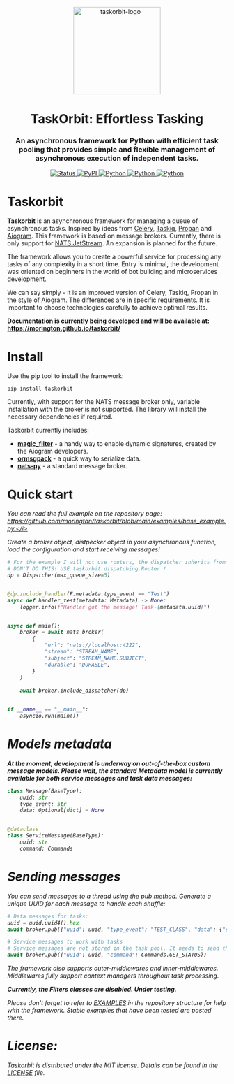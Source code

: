 <p align="center">
    <img src="https://raw.githubusercontent.com/morington/taskorbit/main/docs/assets/images/taskorbit.png" alt="taskorbit-logo" height="200" />
</p>

<h1 align="center">TaskOrbit: Effortless Tasking</h1>
<h3 align="center">An asynchronous framework for Python with efficient task pooling that provides simple and flexible management of asynchronous execution of independent tasks.</h3>

<p align="center">
    <a href="#" target="_blank">
        <img alt="Status" src="https://img.shields.io/pypi/status/taskorbit.svg?style=flat-square">
    </a>
    <a href="#" target="_blank">
        <img alt="PyPI" src="https://img.shields.io/pypi/v/taskorbit.svg?style=flat-square">
    </a>
    <a href="#" target="_blank">
        <img alt="Python" src="https://img.shields.io/pypi/pyversions/taskorbit.svg">
    </a>
    <a href="#" target="_blank">
        <img alt="Python" src="https://img.shields.io/github/license/morington/taskorbit">
    </a>
    <a href="https://t.me/+0ih_O4_AkhlkMThi" target="_blank">
        <img alt="Python" src="https://img.shields.io/endpoint?url=https%3A%2F%2Ftelegram-badge-4mbpu8e0fit4.runkit.sh%2F%3Furl%3Dhttps%3A%2F%2Ft.me%2F%2B0ih_O4_AkhlkMThi&label=Community">
    </a>
</p>

# Taskorbit

<b>Taskorbit</b> is an asynchronous framework for managing a queue of asynchronous tasks. Inspired by ideas from [Celery](https://github.com/celery/celery), [Taskiq](https://github.com/taskiq-python/taskiq), [Propan](https://github.com/Lancetnik/Propan) and [Aiogram](https://github.com/aiogram/aiogram). This framework is based on message brokers. Currently, there is only support for [NATS JetStream](https://github.com/nats-io/nats.py). An expansion is planned for the future.

The framework allows you to create a powerful service for processing any tasks of any complexity in a short time. Entry is minimal, the development was oriented on beginners in the world of bot building and microservices development.

We can say simply - it is an improved version of Celery, Taskiq, Propan in the style of Aiogram. The differences are in specific requirements. It is important to choose technologies carefully to achieve optimal results.

<b>Documentation is currently being developed and will be available at: https://morington.github.io/taskorbit/</b>

# Install

Use the pip tool to install the framework:

```commandline
pip install taskorbit
```

Currently, with support for the NATS message broker only, variable installation with the broker is not supported. The library will install the necessary dependencies if required.

Taskorbit currently includes:
- <b>[magic_filter](https://github.com/aiogram/magic-filter)</b> - a handy way to enable dynamic signatures, created by the Aiogram developers.
- <b>[ormsgpack](https://github.com/aviramha/ormsgpack)</b> - a quick way to serialize data.
- <b>[nats-py](https://github.com/nats-io/nats.py)</b> - a standard message broker.

# Quick start

<i>You can read the full example on the repository page: https://github.com/morington/taskorbit/blob/main/examples/base_example.py.</i>

Create a broker object, distpecker object in your asynchronous function, load the configuration and start receiving messages!

```python
# For the example I will not use routers, the dispatcher inherits from routers so can also integrate handlers.
# DON'T DO THIS! USE taskorbit.dispatching.Router !
dp = Dispatcher(max_queue_size=5)


@dp.include_handler(F.metadata.type_event == "Test")
async def handler_test(metadata: Metadata) -> None:
    logger.info(f"Handler got the message! Task-{metadata.uuid}")


async def main():
    broker = await nats_broker(
        {
            "url": "nats://localhost:4222",
            "stream": "STREAM_NAME",
            "subject": "STREAM_NAME.SUBJECT",
            "durable": "DURABLE",
        }
    )
	
    await broker.include_dispatcher(dp)


if __name__ == "__main__":
    asyncio.run(main())
```

# Models metadata

<b>At the moment, development is underway on out-of-the-box custom message models. Please wait, the standard Metadata model is currently available for both service messages and task data messages:</b>

```python
class Message(BaseType):
    uuid: str
    type_event: str
    data: Optional[dict] = None


@dataclass
class ServiceMessage(BaseType):
    uuid: str
    command: Commands
```

# Sending messages

You can send messages to a thread using the pub method. Generate a unique UUID for each message to handle each shuffle:

```python
# Data messages for tasks:
uuid = uuid.uuid4().hex
await broker.pub({"uuid": uuid, "type_event": "TEST_CLASS", "data": {"some_data": 123}}))

# Service messages to work with tasks
# Service messages are not stored in the task pool. It needs to send the UUID it will work with
await broker.pub({"uuid": uuid, "command": Commands.GET_STATUS})
```

The framework also supports outer-middlewares and inner-middlewares. Middlewares fully support context managers throughout task processing.

<b>Currently, the Filters classes are disabled. Under testing.</b>

Please don't forget to refer to [EXAMPLES](https://github.com/morington/taskorbit/tree/main/examples) in the repository structure for help with the framework. Stable examples that have been tested are posted there.

# License:

Taskorbit is distributed under the MIT license. Details can be found in the [LICENSE](https://raw.githubusercontent.com/morington/taskorbit/main/LICENSE) file.


